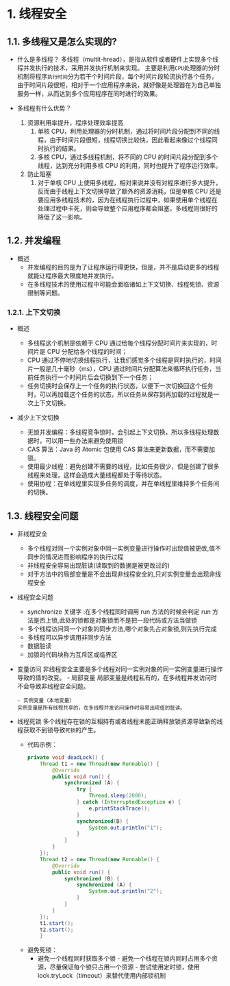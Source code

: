 # 1. 线程安全

## 1.1. 多线程又是怎么实现的?

- 什么是多线程？
  多线程（multit-hread），是指从软件或者硬件上实现多个线程并发执行的技术，采用并发执行机制来实现。
  主要是利用`CPU`处理器的分时机制将程序`执行时间`分为若干个时间片段，每个时间片段轮流执行各个任务，由于时间片段很短，相对于一个应用程序来说，就好像是处理器在为自己单独服务一样，从而达到多个应用程序在同时进行的效果。

- 多线程有什么优势？
  1. 资源利用率提升，程序处理效率提高
     1. 单核 CPU，利用处理器的分时机制，通过将时间片段分配到不同的线程，由于时间片段很短，线程切换比较快，因此看起来像过个线程同时执行的结果。
     2. 多核 CPU，通过多线程机制，将不同的 CPU 的时间片段分配到多个线程，达到充分利用多核 CPU 的利用，同时也提升了程序运行效率。
  2. 防止阻塞
     1. 对于单核 CPU 上使用多线程，相对来说并没有对程序进行多大提升，反而由于线程上下文切换导致了额外的资源消耗，但是单核 CPU 还是要应用多线程技术的，因为在线程执行过程中，如果使用单个线程在处理过程中卡死，则会导致整个应用程序都会阻塞，多线程则很好的降低了这一影响。

## 1.2. 并发编程

- 概述
  - 并发编程的目的是为了让程序运行得更快，但是，并不是启动更多的线程就能让程序最大限度地并发执行。
  - 在多线程技术的使用过程中可能会面临诸如上下文切换、线程死锁、资源限制等问题。

### 1.2.1. 上下文切换

- 概述
  - 多线程这个机制是依赖于 CPU 通过给每个线程分配时间片来实现的，时间片是 CPU 分配给各个线程的时间；
  - CPU 通过不停地切换线程执行，让我们感觉多个线程是同时执行的，时间片一般是几十毫秒（ms），CPU 通过时间片分配算法来循环执行任务，当前任务执行一个时间片后会切换到下一个任务；
  - 任务切换时会保存上一个任务的执行状态，以便下一次切换回这个任务时，可以再加载这个任务的状态，所以任务从保存到再加载的过程就是一次上下文切换。

- 减少上下文切换
  - 无锁并发编程：多线程竞争锁时，会引起上下文切换，所以多线程处理数据时，可以用一些办法来避免使用锁
  - CAS 算法：Java 的 Atomic 包使用 CAS 算法来更新数据，而不需要加锁。
  - 使用最少线程：避免创建不需要的线程，比如任务很少，但是创建了很多线程来处理，这样会造成大量线程都处于等待状态。
  - 使用协程：在单线程里实现多任务的调度，并在单线程里维持多个任务间的切换。

## 1.3. 线程安全问题

- 非线程安全

  - 多个线程对同一个实例对象中同一实例变量进行操作时出现值被更改,值不同步的情况进而影响程序的执行过程
  - 非线程安全容易出现脏读(读取到的数据是被更改过的)
  - 对于方法中的局部变量是不会出现非线程安全的,只对实例变量会出现非线程安全

- 线程安全问题

  - synchronize 关键字 :在多个线程同时调用 run 方法的时候会判定 run 方法是否上锁,此处的锁都是对象锁而不是把一段代码或方法当做锁
  - 多个线程访问同一个对象的同步方法,哪个对象先占对象锁,则先执行完成
  - 多线程可以异步调用非同步方法
  - 数据脏读
  - 加锁的代码块称为互斥区或临界区

- 变量访问
  非线程安全主要是多个线程对同一实例对象的同一实例变量进行操作导致的值的改变。 - 局部变量
  局部变量是线程私有的，在多线程并发访问时不会导致非线程安全问题。

      - 实例变量（本地变量）
      实例变量是所有线程共享的，在多线程并发访问操作时容易出现值的脏读。

- 线程死锁
  多个线程存在锁的互相持有或者线程未能正确释放锁资源导致新的线程获取不到锁导致`死锁`的产生。
    - 代码示例：
        ```java
        private void deadLock() {
            Thread t1 = new Thread(new Runnable() {
                @Override
                public void run() {
                    synchronized (A) {
                        try {
                            Thread.sleep(2000);
                        } catch (InterruptedException e) {
                            e.printStackTrace();
                        }
                        synchronized(B) {
                            System.out.println("1");
                        }
                    }
                }
            });
            Thread t2 = new Thread(new Runnable() {
                @Override
                public void run() {
                    synchronized (B) {
                        synchronized (A) {
                            System.out.println("2");
                        }
                    }
                }
            });
            t1.start();
            t2.start();
            }
        ``` 
    - 避免死锁： 
        - 避免一个线程同时获取多个锁 - 避免一个线程在锁内同时占用多个资源，尽量保证每个锁只占用一个资源 - 尝试使用定时锁，使用 lock.tryLock（timeout）来替代使用内部锁机制
